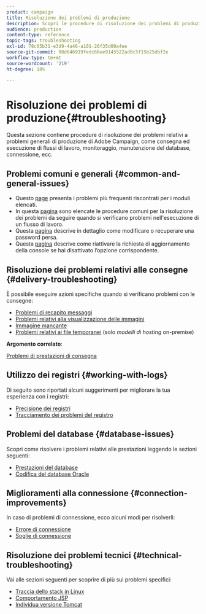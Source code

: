 ```yaml
---
product: campaign
title: Risoluzione dei problemi di produzione
description: Scopri le procedure di risoluzione dei problemi di produzione relative alla configurazione, al monitoraggio, al processo di aggiornamento, all’elaborazione dei dati e alla procedura di manutenzione del database di Adobe Campaign.
audience: production
content-type: reference
topic-tags: troubleshooting
exl-id: 78c65b31-e3d9-4a46-a101-26f35d00a4ee
source-git-commit: 98d646919fedc66ee9145522ad0c5f15b25dbf2e
workflow-type: tm+mt
source-wordcount: '219'
ht-degree: 18%

---
```


# Risoluzione dei problemi di produzione{#troubleshooting}

Questa sezione contiene procedure di risoluzione dei problemi relativi a problemi generali di produzione di Adobe Campaign, come consegna ed esecuzione di flussi di lavoro, monitoraggio, manutenzione del database, connessione, ecc.

## Problemi comuni e generali {#common-and-general-issues}

* Questo [page](../../production/using/modules-and-frequent-issues.md) presenta i problemi più frequenti riscontrati per i moduli elencati.
* In questa [pagina](../../production/using/workflow-execution.md) sono elencate le procedure comuni per la risoluzione dei problemi da seguire quando si verificano problemi nell&#39;esecuzione di un flusso di lavoro.
* Questa [pagina](../../production/using/lost-password.md) descrive in dettaglio come modificare o recuperare una password persa.
* Questa [pagina](../../production/using/console-update.md) descrive come riattivare la richiesta di aggiornamento della console se hai disattivato l’opzione corrispondente.

## Risoluzione dei problemi relativi alle consegne {#delivery-troubleshooting}

È possibile eseguire azioni specifiche quando si verificano problemi con le consegne:
* [Problemi di recapito messaggi](../../production/using/performance-and-throughput-issues.md#deliverability_issues)
* [Problemi relativi alla visualizzazione delle immagini](../../production/using/image-display-issues.md)
* [Immagine mancante](../../production/using/images-missing.md)
* [Problemi relativi ai file temporanei](../../production/using/temporary-files.md)  (solo *modelli di hosting* on-premise)

**Argomento correlato**:

[Problemi di prestazioni di consegna](../../delivery/using/delivery-performances.md)

## Utilizzo dei registri {#working-with-logs}

Di seguito sono riportati alcuni suggerimenti per migliorare la tua esperienza con i registri:

* [Precisione dei registri](../../production/using/log-precision.md)
* [Tracciamento dei problemi del registro](../../production/using/tracking-logs-issues.md)

## Problemi del database {#database-issues}

Scopri come risolvere i problemi relativi alle prestazioni leggendo le sezioni seguenti:

* [Prestazioni del database](../../production/using/database-performances.md)
* [Codifica del database Oracle](../../production/using/encoding-of-the-oracle-database.md)

## Miglioramenti alla connessione {#connection-improvements}

In caso di problemi di connessione, ecco alcuni modi per risolverli:

* [Errore di connessione](../../production/using/failure-to-connect.md)
* [Soglie di connessione](../../production/using/connection-thresholds.md)

## Risoluzione dei problemi tecnici {#technical-troubleshooting}

Vai alle sezioni seguenti per scoprire di più sui problemi specifici:

* [Traccia dello stack in Linux](../../production/using/stack-trace-in-linux.md)
* [Comportamento JSP](../../production/using/jsp-behavior.md)
* [Individua versione Tomcat](../../production/using/locate-tomcat-version.md)
